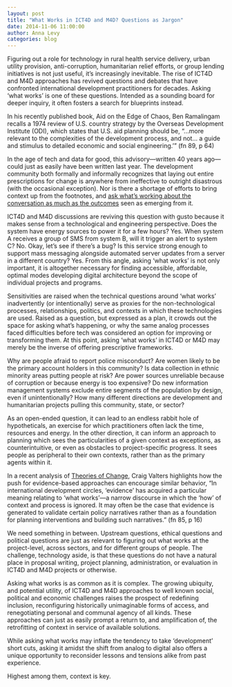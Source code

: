 ```yaml
---
layout: post
title: "What Works in ICT4D and M4D? Questions as Jargon"
date: 2014-11-06 11:00:00
author: Anna Levy
categories: blog
---
```


Figuring out a role for technology in rural health service delivery, urban utility provision, anti-corruption, humanitarian relief efforts, or group lending initiatives is not just useful, it’s increasingly inevitable. The rise of ICT4D and M4D approaches has revived questions and debates that have confronted international development practitioners for decades.  Asking ‘what works’ is one of these questions. Intended as a sounding board for deeper inquiry, it often fosters a search for blueprints instead.
 
In his recently published book, Aid on the Edge of Chaos, Ben Ramalingam recalls a 1974 review of U.S. country strategy by the Overseas Development Institute (ODI), which states that U.S. aid planning should be, “...more relevant to the complexities of the development process, and not... a guide and stimulus to detailed economic and social engineering.’” (fn 89, p 64)
 
In the age of tech and data for good, this advisory&mdash;written 40 years ago&mdash;could just as easily have been written last year.  The development community both formally and informally recognizes that laying out entire prescriptions for change is anywhere from ineffective to outright disastrous (with the occasional exception). Nor is there a shortage of efforts to bring context up from the footnotes, and [ask what’s working about the conversation as much as the outcomes](http://algoso.org) seen as emerging from it. 
 
ICT4D and M4D discussions are reviving this question with gusto because it makes sense from a technological and engineering perspective. Does the system have energy sources to power it for a few hours? Yes. When system A receives a group of SMS from system B, will it trigger an alert to system C? No.  Okay, let’s see if there’s a bug? Is this service strong enough to support mass messaging alongside automated server updates from a server in a different country? Yes. From this angle, asking ‘what works’ is not only important, it is altogether necessary for finding accessible, affordable, optimal modes developing digital architecture beyond the scope of individual projects and programs.
 
Sensitivities are raised when the technical questions around ‘what works’ inadvertently (or intentionally) serve as proxies for the non-technological processes, relationships, politics, and contexts in which these technologies are used. Raised as a question, but expressed as a plan, it crowds out the space for asking what’s happening, or why the same analog processes faced difficulties before tech was considered an option for improving or transforming them.  At this point, asking ‘what works’ in ICT4D or M4D may merely be the inverse of offering prescriptive frameworks.  
 
Why are people afraid to report police misconduct? Are women likely to be the primary account holders in this community? Is data collection in ethnic minority areas putting people at risk? Are power sources unreliable because of corruption or because energy is too expensive? Do new information management systems exclude entire segments of the population by design, even if unintentionally? How many different directions are development and humanitarian projects pulling this community, state, or sector?

As an open-ended question, it can lead to an endless rabbit hole of hypotheticals, an exercise for which practitioners often lack the time, resources and energy. In the other direction, it can inform an approach to planning which sees the particularities of a given context as exceptions, as counterintuitive, or even as obstacles to project-specific progress. It sees people as peripheral to their own contexts, rather than as the primary agents within it.  

In a recent analysis of [Theories of Change](http://blogs.lse.ac.uk/jsrp/2014/08/18/six-key-findings-on-the-use-of-theories-of-change-in-international-development/), Craig Valters highlights how the push for evidence-based approaches can encourage similar behavior, “In international development circles, ‘evidence’ has acquired a particular meaning relating to ‘what works’&mdash;a narrow discourse in which the ‘how’ of context and process is ignored. It may often be the case that evidence is generated to validate certain policy narratives rather than as a foundation for planning interventions and building such narratives.” (fn 85, p 16)  

We need something in between.  Upstream questions, ethical questions and political questions are just as relevant to figuring out what works at the project-level, across sectors, and for different groups of people.  The challenge, technology aside, is that these questions do not have a natural place in proposal writing, project planning, administration, or evaluation in ICT4D and M4D projects or otherwise.  
 
Asking what works is as common as it is complex. The growing ubiquity, and potential utility, of ICT4D and M4D approaches to well known social, political and economic challenges raises the prospect of redefining inclusion, reconfiguring historically unimaginable forms of access, and renegotiating personal and communal agency of all kinds. These approaches can just as easily prompt a return to, and amplification of, the retrofitting of context in service of available solutions.
 
While asking what works may inflate the tendency to take ‘development’ short cuts, asking it amidst the shift from analog to digital also offers a unique opportunity to reconsider lessons and tensions alike from past experience.  

Highest among them, context is key.
 

